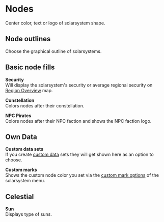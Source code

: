 # Nodes
Center color, text or logo of solarsystem shape.

## Node outlines
Choose the graphical outline of solarsystems.

## Basic node fills
**Security**<br>
Will display the solarsystem's security or average regional security on [Region Overview](https://eveeye.readthedocs.io/en/latest/map/layout/) map.

**Constellation**<br>
Colors nodes after their constellation.

**NPC Pirates**<br>
Colors nodes after their NPC faction and shows the NPC faction logo.

## Own Data
**Custom data sets**<br>
If you create [custom data](https://eveeyeechoes.readthedocs.io/en/latest/data/database/) sets they will get shown here as an option to choose.

**Custom marks**<br>
Shows the custom node color you set via the [custom mark options](https://eveeyeechoes.readthedocs.io/en/latest/sharing/custom-marks/) of the solarsystem menu.

## Celestial
**Sun**<br>
Displays type of suns.


<!--stackedit_data:
eyJoaXN0b3J5IjpbOTMzNzc1OTMsLTEyMTE5MjUxNzcsNDc3NT
M5OTksODA5MjI5OTg4LDE2NTUzOTYwNTMsMTc1Mjg0MjUwMywt
MTA3MjkwNzM0NiwtMTYzMjIzNjMyNiwxNzcxOTQ5MzQ2LDE1OT
czOTQyMzddfQ==
-->